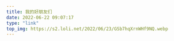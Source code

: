 ```yaml
---
title: 我的好朋友们
date: 2022-06-22 09:07:17
type: "link"
top_img: https://s2.loli.net/2022/06/23/GSb7hqXrnWHf9NQ.webp
---
```

